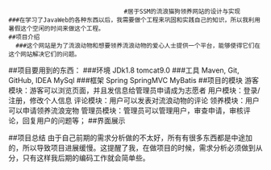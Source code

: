                                     #居于SSM的流浪猫狗领养网站的设计与实现 
    ###在学习了JavaWeb的各种东西以后，我需要做个工程来巩固和实践自己的知识，所以我利用暑假这个空闲的时间来做这个工程。
    ##项目介绍
      ###这个网站是为了流浪动物和想要领养流浪动物的爱心人士提供一个平台，能够使得它们在这个网站解决它们的问题。
   ##项目要用到的东西：
      ###环境 JDk1.8 tomcat9.0
      ###工具 Maven, Git, GitHub, IDEA MySql
      ###框架 Spring SpringMVC MyBatis
      ##项目的模块
        游客模块：游客可以浏览页面，并且发信息给管理员申请成为志愿者
        用户模块：登录/注册，修改个人信息
        评论模块：用户可以发表对流浪动物的评论
        领养模块：用户可以申请领养流浪宠物
        管理员模块：管理员可以管理用户，审查申请，审核评论，回复用户的问题等；
      ##界面展示
      
##项目总结
  由于自己前期的需求分析做的不太好，所有有很多东西都是中途加的，所以导致项目进展缓慢。这提醒了我，在做项目的时候，需求分析必须做到从分，只有这样我后期的编码工作就会简单些。
